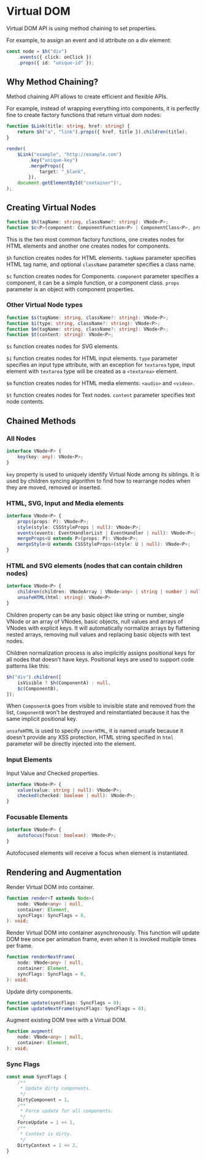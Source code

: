 # Virtual DOM

Virtual DOM API is using method chaining to set properties.

For example, to assign an event and id attribute on a div element:

```ts
const node = $h("div")
    .events({ click: onClick })
    .props({ id: "unique-id" });
```

## Why Method Chaining?

Method chaining API allows to create efficient and flexible APIs.

For example, instead of wrapping everything into components, it is perfectly fine to create factory functions that
return virtual dom nodes:

```ts
function $Link(title: string, href: string) {
    return $h("a", "link").props({ href, title }).children(title);
}

render(
    $Link("example", "http://example.com")
        .key("unique-key")
        .mergeProps({
            target: "_blank",
        }),
    document.getElementById("container")!,
);
```

## Creating Virtual Nodes

```ts
function $h(tagName: string, className?: string): VNode<P>;
function $c<P>(component: ComponentFunction<P> | ComponentClass<P>, props: P): VNode<P>;
```

This is the two most common factory functions, one creates nodes for HTML elements and another one creates nodes for
components.

`$h` function creates nodes for HTML elements. `tagName` parameter specifies HTML tag name, and optional `className`
parameter specifies a class name.

`$c` function creates nodes for Components. `component` parameter specifies a component, it can be a simple function,
or a component class. `props` parameter is an object with component properties.

### Other Virtual Node types

```ts
function $s(tagName: string, className?: string): VNode<P>;
function $i(type: string, className?: string): VNode<P>;
function $m(tagName: string, className?: string): VNode<P>;
function $t(content: string): VNode<P>;
```

`$s` function creates nodes for SVG elements.

`$i` function creates nodes for HTML input elements. `type` parameter specifies an input type attribute, with an
exception for `textarea` type, input element with `textarea` type will be created as a `<textarea>` element.

`$m` function creates nodes for HTML media elements: `<audio>` and `<video>`.

`$t` function creates nodes for Text nodes. `content` parameter specifies text node contents.

## Chained Methods

### All Nodes

```ts
interface VNode<P> {
    key(key: any): VNode<P>;
}
```

`key` property is used to uniquely identify Virtual Node among its siblings. It is used by children syncing algorithm to
find how to rearrange nodes when they are moved, removed or inserted.

### HTML, SVG, Input and Media elements

```ts
interface VNode<P> {
    props(props: P): VNode<P>;
    style(style: CSSStyleProps | null): VNode<P>;
    events(events: EventHandlerList | EventHandler | null): VNode<P>;
    mergeProps<U extends P>(props: P): VNode<P>;
    mergeStyle<U extends CSSStyleProps>(style: U | null): VNode<P>;
}
```

### HTML and SVG elements (nodes that can contain children nodes)

```ts
interface VNode<P> {
    children(children: VNodeArray | VNode<any> | string | number | null): VNode<P>;
    unsafeHTML(html: string): VNode<P>
}
```

Children property can be any basic object like string or number, single VNode or an array of VNodes, basic objects, null
values and arrays of VNodes with explicit keys. It will automatically normalize arrays by flattening nested arrays,
removing null values and replacing basic objects with text nodes.

Children normalization process is also implicitly assigns positional keys for all nodes that doesn't have keys.
Positional keys are used to support code patterns like this:

```ts
$h("div").children([
    isVisible ? $h(ComponentA) : null,
    $c(ComponentB),
]);
```

When `ComponentA` goes from visible to invisible state and removed from the list, `ComponentB` won't be destroyed and
reinstantiated because it has the same implicit positional key.

`unsafeHTML` is used to specify `innerHTML`, it is named unsafe because it doesn't provide any XSS protection, HTML
string specified in `html` parameter will be directly injected into the element.

### Input Elements

Input Value and Checked properties.

```ts
interface VNode<P> {
    value(value: string | null): VNode<P>;
    checked(checked: boolean | null): VNode<P>;
}
```

### Focusable Elements

```ts
interface VNode<P> {
    autofocus(focus: boolean): VNode<P>;
}
```

Autofocused elements will receive a focus when element is instantiated.

## Rendering and Augmentation

Render Virtual DOM into container.

```ts
function render<T extends Node>(
    node: VNode<any> | null,
    container: Element,
    syncFlags: SyncFlags = 0,
): void;
```

Render Virtual DOM into container asynchronously. This function will update DOM tree once per animation frame, even
when it is invoked multiple times per frame.

```ts
function renderNextFrame(
    node: VNode<any> | null,
    container: Element,
    syncFlags: SyncFlags = 0,
): void;
```

Update dirty components.

```ts
function update(syncFlags: SyncFlags = 0);
function updateNextFrame(syncFlags: SyncFlags = 0);
```

Augment existing DOM tree with a Virtual DOM.

```ts
function augment(
    node: VNode<any> | null,
    container: Element,
): void;
```

### Sync Flags

```ts
const enum SyncFlags {
    /**
     * Update dirty components.
     */
    DirtyComponent = 1,
    /**
     * Force update for all components.
     */
    ForceUpdate = 1 << 1,
    /**
     * Context is dirty.
     */
    DirtyContext = 1 << 2,
}
```